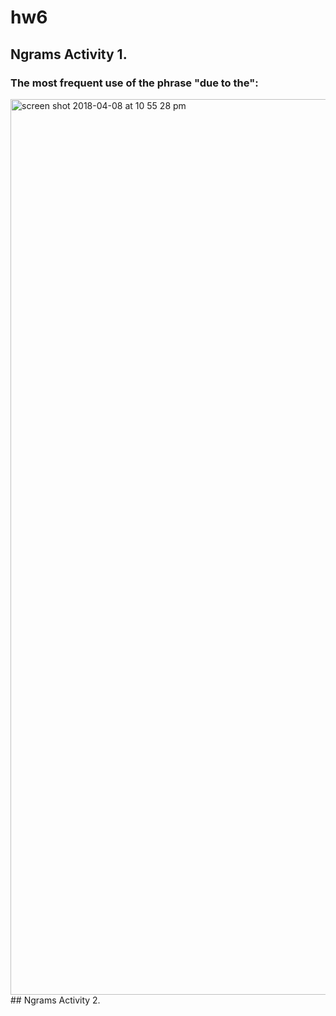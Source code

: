 # hw6
## Ngrams Activity 1.
### The most frequent use of the phrase "due to the":
<img width="1433" alt="screen shot 2018-04-08 at 10 55 28 pm" src="https://user-images.githubusercontent.com/35369085/38473279-ff76bf14-3b95-11e8-85cc-0822585a2ef9.png">
## Ngrams Activity 2.

